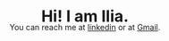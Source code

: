 <h1 align='center' style="margin-bottom: -20px;display:block;" >  Hi! I am Ilia.</h1>
<p align='center'>You can reach me at <a href="https://www.linkedin.com/in/ilia-bisenov/">linkedin</a>  or at <a href="mailto:ilyaheize@gmail.com">Gmail</a>.</p>
